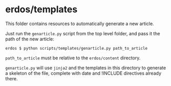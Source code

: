 # erdos/templates

This folder contains resources to automatically generate a new article.

Just run the `genarticle.py` script from the top level folder, and pass it
the path of the new article:

```
erdos $ python scripts/templates/genarticle.py path_to_article
```

`path_to_article` must be relative to the `erdos/content` directory.

`genarticle.py` will use `jinja2` and the templates in this directory to
generate a skeleton of the file, complete with date and !INCLUDE directives
already there.
